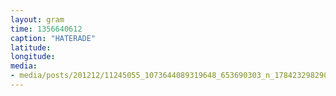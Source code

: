 ```yaml
---
layout: gram
time: 1356640612
caption: "HATERADE"
latitude: 
longitude: 
media:
- media/posts/201212/11245055_1073644089319648_653690303_n_17842329829000351.jpg
---
```

